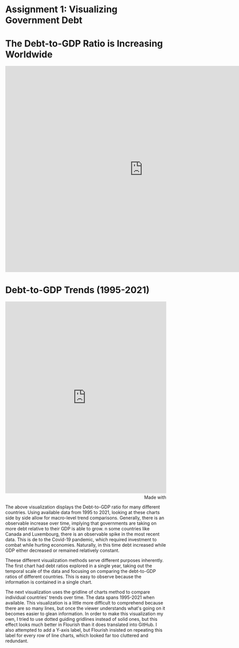 # Assignment 1: Visualizing Government Debt

# The Debt-to-GDP Ratio is Increasing Worldwide
<iframe src="https://data.oecd.org/chart/6XZN" width="860" height="645" style="border: 0" mozallowfullscreen="true" webkitallowfullscreen="true" allowfullscreen="true"><a href="https://data.oecd.org/chart/6XZN" target="_blank">OECD Chart: General government debt, Total, % of GDP, Annual, 2018</a></iframe>  


# Debt-to-GDP Trends (1995-2021)

<iframe src='https://flo.uri.sh/visualisation/12587454/embed' title='Interactive or visual content' class='flourish-embed-iframe' frameborder='0' scrolling='no' style='width:100%;height:600px;' sandbox='allow-same-origin allow-forms allow-scripts allow-downloads allow-popups allow-popups-to-escape-sandbox allow-top-navigation-by-user-activation'></iframe><div style='width:100%!;margin-top:4px!important;text-align:right!important;'><a class='flourish-credit' href='https://public.flourish.studio/visualisation/12587454/?utm_source=embed&utm_campaign=visualisation/12587454' target='_top' style='text-decoration:none!important'><img alt='Made with Flourish' src='https://public.flourish.studio/resources/made_with_flourish.svg' style='width:105px!important;height:16px!important;border:none!important;margin:0!important;'> </a></div>  

The above visualization displays the Debt-to-GDP ratio for many different countries. Using available data from 1995 to 2021, looking at these charts side by side allow for macro-level trend comparisons. Generally, there is an observable increase over time, implying that governments are taking on more debt relative to their GDP is able to grow. n some countries like Canada and Luxembourg, there is an observable spike in the most recent data. This is de to the Covid-19 pandemic, which required investment to combat while hurting economies. Naturally, in this time debt increased while GDP either decreased or remained relatively constant.

<div class="flourish-embed flourish-chart" data-src="visualisation/12595625"><script src="https://public.flourish.studio/resources/embed.js"></script></div>

Theese different visualization methods serve different purposes inherently. The first chart had debt ratios explored in a single year, taking out the temporal scale of the data and focusing on comparing the debt-to-GDP ratios of different countries. This is easy to observe because the information is contained in a single chart.

The next visualization uses the gridline of charts method to compare individual countries' trends over time. The data spans 1995-2021 when available. This visualization is a little more difficult to comprehend because there are so many lines, but once the viewer understands what's going on it becomes easier to glean information. In order to make this visualization my own, I tried to use dotted guiding gridlines instead of solid ones, but this effect looks much better in Flourish than it does translated into GitHub. I also attempted to add a Y-axis label, but Flourish insisted on repeating this label for every row of line charts, which looked far too cluttered and redundant.

